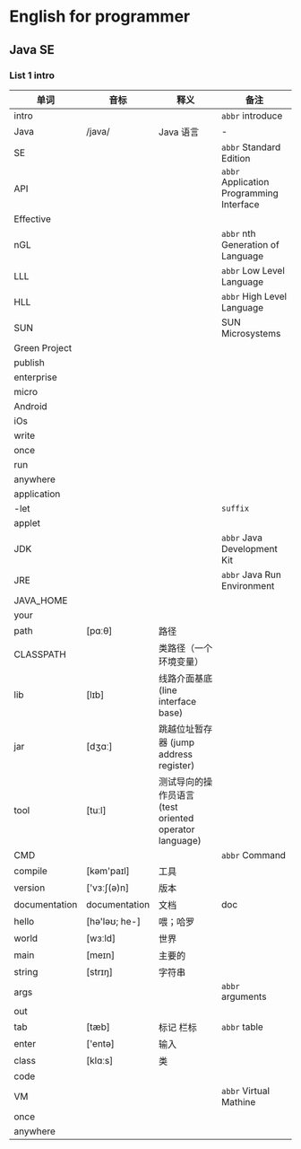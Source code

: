 # English for programmer
## Java SE 
### List 1 intro
|单词|音标|释义|备注|
|---|---|---|---|
|intro|||`abbr` introduce|
|Java|/java/|Java 语言|-|
|SE|||`abbr` Standard Edition|
|API|||`abbr` Application Programming Interface|
|Effective||||
|nGL|||`abbr` nth Generation of Language|
|LLL|||`abbr` Low Level Language|
|HLL|||`abbr` High Level Language|
|SUN|||SUN Microsystems|
|Green Project||||
|publish||||
|enterprise||||
|micro||||
|Android||||
|iOs||||
|write||||
|once||||
|run||||
|anywhere||||
|application||||
|-let|||`suffix`|
|applet||||
|JDK|||`abbr` Java Development Kit|
|JRE|||`abbr` Java Run Environment|
|JAVA_HOME||||
|your||||
|path|[pɑːθ]|路径||
|CLASSPATH||类路径（一个环境变量）||
|lib|[lɪb]|线路介面基底 (line interface base)||
|jar|[dʒɑː]|跳越位址暂存器 (jump address register)||
|tool|[tuːl]|测试导向的操作员语言 (test oriented operator language)||
|CMD|||`abbr` Command|
|compile|[kəm'paɪl] |工具||
|version|['vɜːʃ(ə)n]|版本||
|documentation|documentation|文档|doc|
|hello|[hə'ləʊ; he-] |喂；哈罗||
|world|[wɜːld] |世界||
|main|[meɪn] |主要的 ||
|string|[strɪŋ]|字符串||
|args|||`abbr` arguments|
|out||||是arguments的缩写，表示参数
|tab|[tæb]|标记 栏标|`abbr` table|
|enter|['entə]|输入||
|class|[klɑːs]|类||
|code||||
|VM|||`abbr` Virtual Mathine|
|once||||
|anywhere||||
